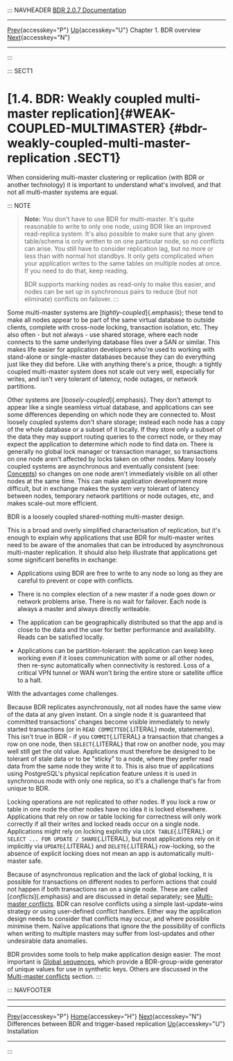 ::: NAVHEADER
  [BDR 2.0.7 Documentation](index.md)
  ---------------------------------------------------------------------------------------------------------- ------------------------------------ ------------------------- ---------------------------------------------------------
  [Prev](bdr-vs-trigger-based.md "Differences between BDR and trigger-based replication"){accesskey="P"}   [Up](overview.md){accesskey="U"}    Chapter 1. BDR overview    [Next](installation.md "Installation"){accesskey="N"}

------------------------------------------------------------------------
:::

::: SECT1
# [1.4. BDR: Weakly coupled multi-master replication]{#WEAK-COUPLED-MULTIMASTER} {#bdr-weakly-coupled-multi-master-replication .SECT1}

When considering multi-master clustering or replication (with BDR or
another technology) it is important to understand what\'s involved, and
that not all multi-master systems are equal.

::: NOTE
> **Note:** You don\'t have to use BDR for multi-master. It\'s quite
> reasonable to write to only one node, using BDR like an improved
> read-replica system. It\'s also possible to make sure that any given
> table/schema is only written to on one particular node, so no
> conflicts can arise. You still have to consider replication lag, but
> no more or less than with normal hot standbys. It only gets
> complicated when your application writes to the same tables on
> multiple nodes at once. If you need to do that, keep reading.
>
> BDR supports marking nodes as read-only to make this easier, and nodes
> can be set up in synchronous pairs to reduce (but not eliminate)
> conflicts on failover.
:::

Some multi-master systems are [*tightly-coupled*]{.emphasis}; these tend
to make all nodes appear to be part of the same virtual database to
outside clients, complete with cross-node locking, transaction
isolation, etc. They also often - but not always - use shared storage,
where each node connects to the same underlying database files over a
SAN or similar. This makes life easier for application developers
who\'re used to working with stand-alone or single-master databases
because they can do everything just like they did before. Like with
anything there\'s a price, though: a tightly coupled multi-master system
does not scale out very well, especially for writes, and isn\'t very
tolerant of latency, node outages, or network partitions.

Other systems are [*loosely-coupled*]{.emphasis}. They don\'t attempt to
appear like a single seamless virtual database, and applications can see
some differences depending on which node they are connected to. Most
loosely coupled systems don\'t share storage; instead each node has a
copy of the whole database or a subset of it locally. If they store only
a subset of the data they may support routing queries to the correct
node, or they may expect the application to determine which node to find
data on. There is generally no global lock manager or transaction
manager, so transactions on one node aren\'t affected by locks taken on
other nodes. Many loosely coupled systems are asynchronous and
eventually consistent (see: [Concepts](bdr-concepts.md)) so changes on
one node aren\'t immediately visible on all other nodes at the same
time. This can make application development more difficult, but in
exchange makes the system very tolerant of latency between nodes,
temporary network partitions or node outages, etc, and makes scale-out
more efficient.

BDR is a loosely coupled shared-nothing multi-master design.

This is a broad and overly simplified characterisation of replication,
but it\'s enough to explain why applications that use BDR for
multi-master writes need to be aware of the anomalies that can be
introduced by asynchronous multi-master replication. It should also help
illustrate that applications get some significant benefits in exchange:

-   Applications using BDR are free to write to any node so long as they
    are careful to prevent or cope with conflicts.

-   There is no complex election of a new master if a node goes down or
    network problems arise. There is no wait for failover. Each node is
    always a master and always directly writeable.

-   The application can be geographically distributed so that the app
    and is close to the data and the user for better performance and
    availability. Reads can be satisfied locally.

-   Applications can be partition-tolerant: the application can keep
    keep working even if it loses communication with some or all other
    nodes, then re-sync automatically when connectivity is restored.
    Loss of a critical VPN tunnel or WAN won\'t bring the entire store
    or satellite office to a halt.

With the advantages come challenges.

Because BDR replicates asynchronously, not all nodes have the same view
of the data at any given instant. On a single node it is guaranteed that
committed transactions\' changes become visible immediately to newly
started transactions (or in `READ COMMITTED`{.LITERAL} mode,
statements). This isn\'t true in BDR - if you `COMMIT`{.LITERAL} a
transaction that changes a row on one node, then `SELECT`{.LITERAL} that
row on another node, you may well still get the old value. Applications
must therefore be designed to be tolerant of stale data or to be
\"sticky\" to a node, where they prefer read data from the same node
they write it to. This is also true of applications using PostgreSQL\'s
physical replication feature unless it is used in synchronous mode with
only one replica, so it\'s a challenge that\'s far from unique to BDR.

Locking operations are not replicated to other nodes. If you lock a row
or table in one node the other nodes have no idea it is locked
elsewhere. Applications that rely on row or table locking for
correctness will only work correctly if all their writes and locked
reads occur on a single node. Applications might rely on locking
explicitly via `LOCK TABLE`{.LITERAL} or
`SELECT ... FOR UPDATE / SHARE`{.LITERAL}, but most applications rely on
it implicitly via `UPDATE`{.LITERAL} and `DELETE`{.LITERAL} row-locking,
so the absence of explicit locking does not mean an app is automatically
multi-master safe.

Because of asynchronous replication and the lack of global locking, it
is possible for transactions on different nodes to perform actions that
could not happen if both transactions ran on a single node. These are
called [*conflicts*]{.emphasis} and are discussed in detail separately;
see [Multi-master conflicts](conflicts.md). BDR can resolve conflicts
using a simple last-update-wins strategy or using user-defined conflict
handlers. Either way the application design needs to consider that
conflicts may occur, and where possible minimise them. Naïive
applications that ignore the the possibility of conflicts when writing
to multiple masters may suffer from lost-updates and other undesirable
data anomalies.

BDR provides some tools to help make application design easier. The most
important is [Global sequences](global-sequences.md), which provide a
BDR-group-wide generator of unique values for use in synthetic keys.
Others are discussed in the [Multi-master conflicts](conflicts.md)
section.
:::

::: NAVFOOTER

------------------------------------------------------------------------

  ------------------------------------------------------- ------------------------------------ ------------------------------------------
  [Prev](bdr-vs-trigger-based.md){accesskey="P"}         [Home](index.md){accesskey="H"}     [Next](installation.md){accesskey="N"}
  Differences between BDR and trigger-based replication    [Up](overview.md){accesskey="U"}                                Installation
  ------------------------------------------------------- ------------------------------------ ------------------------------------------
:::
